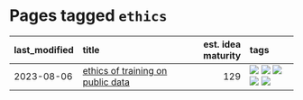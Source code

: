 # Pages tagged `ethics`

|last_modified|title|est. idea maturity|tags
|:---|:---|---:|:---|
|2023-08-06|[ethics of training on public data](../ethics_of_public_data.md)|129|[![](https://img.shields.io/badge/tag-ai_ethics-a3de36)](../tags/ai_ethics.md) [![](https://img.shields.io/badge/tag-ethics-926797)](../tags/ethics.md) [![](https://img.shields.io/badge/tag-fair_use-e2ec85)](../tags/fair_use.md) [![](https://img.shields.io/badge/tag-philosophy-43d799)](../tags/philosophy.md) [![](https://img.shields.io/badge/tag-remix_culture-8b768)](../tags/remix_culture.md)|
